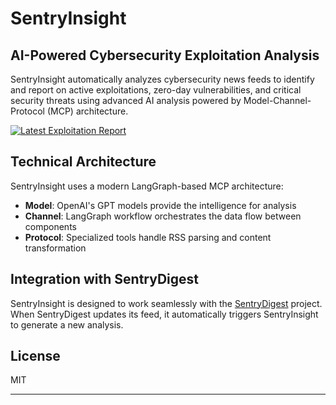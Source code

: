 # SentryInsight

## AI-Powered Cybersecurity Exploitation Analysis

SentryInsight automatically analyzes cybersecurity news feeds to identify and report on active exploitations, zero-day vulnerabilities, and critical security threats using advanced AI analysis powered by Model-Channel-Protocol (MCP) architecture.

[![Latest Exploitation Report](https://img.shields.io/badge/View-Latest%20Report-blue)](https://ricomanifesto.github.io/SentryInsight/)

## Technical Architecture

SentryInsight uses a modern LangGraph-based MCP architecture:

- **Model**: OpenAI's GPT models provide the intelligence for analysis
- **Channel**: LangGraph workflow orchestrates the data flow between components
- **Protocol**: Specialized tools handle RSS parsing and content transformation

## Integration with SentryDigest

SentryInsight is designed to work seamlessly with the [SentryDigest](https://github.com/ricomanifesto/SentryDigest) project. When SentryDigest updates its feed, it automatically triggers SentryInsight to generate a new analysis.

## License

MIT

---